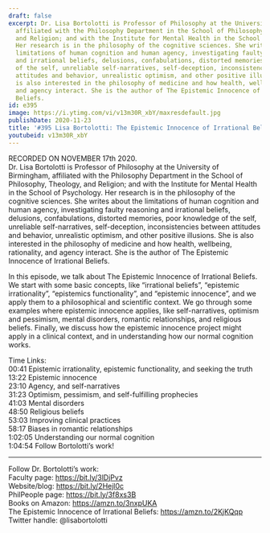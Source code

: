 ```yaml
---
draft: false
excerpt: Dr. Lisa Bortolotti is Professor of Philosophy at the University of Birmingham,
  affiliated with the Philosophy Department in the School of Philosophy, Theology,
  and Religion; and with the Institute for Mental Health in the School of Psychology.
  Her research is in the philosophy of the cognitive sciences. She writes about the
  limitations of human cognition and human agency, investigating faulty reasoning
  and irrational beliefs, delusions, confabulations, distorted memories, poor knowledge
  of the self, unreliable self-narratives, self-deception, inconsistencies between
  attitudes and behavior, unrealistic optimism, and other positive illusions. She
  is also interested in the philosophy of medicine and how health, wellbeing, rationality,
  and agency interact. She is the author of The Epistemic Innocence of Irrational
  Beliefs.
id: e395
image: https://i.ytimg.com/vi/v13m30R_xbY/maxresdefault.jpg
publishDate: 2020-11-23
title: '#395 Lisa Bortolotti: The Epistemic Innocence of Irrational Beliefs'
youtubeid: v13m30R_xbY
---
```

RECORDED ON NOVEMBER 17th 2020.  
Dr. Lisa Bortolotti is Professor of Philosophy at the University of Birmingham, affiliated with the Philosophy Department in the School of Philosophy, Theology, and Religion; and with the Institute for Mental Health in the School of Psychology. Her research is in the philosophy of the cognitive sciences. She writes about the limitations of human cognition and human agency, investigating faulty reasoning and irrational beliefs, delusions, confabulations, distorted memories, poor knowledge of the self, unreliable self-narratives, self-deception, inconsistencies between attitudes and behavior, unrealistic optimism, and other positive illusions. She is also interested in the philosophy of medicine and how health, wellbeing, rationality, and agency interact. She is the author of The Epistemic Innocence of Irrational Beliefs.

In this episode, we talk about The Epistemic Innocence of Irrational Beliefs. We start with some basic concepts, like “irrational beliefs”, “epistemic irrationality”, “epistemics functionality”, and “epistemic innocence”, and we apply them to a philosophical and scientific context. We go through some examples where epistemic innocence applies, like self-narratives, optimism and pessimism, mental disorders, romantic relationships, and religious beliefs. Finally, we discuss how the epistemic innocence project might apply in a clinical context, and in understanding how our normal cognition works.

Time Links:  
00:41  Epistemic irrationality, epistemic functionality, and seeking the truth  
13:22  Epistemic innocence  
23:10  Agency, and self-narratives  
31:23  Optimism, pessimism, and self-fulfilling prophecies  
41:03  Mental disorders  
48:50  Religious beliefs  
53:03  Improving clinical practices  
58:17  Biases in romantic relationships  
1:02:05  Understanding our normal cognition  
1:04:54  Follow Bortolotti’s work!

---

Follow Dr. Bortolotti’s work:  
Faculty page: https://bit.ly/3lDjPvz  
Website/blog: https://bit.ly/2Hejl0c  
PhilPeople page: https://bit.ly/3f8xs3B  
Books on Amazon: https://amzn.to/3nxpUKA  
The Epistemic Innocence of Irrational Beliefs: https://amzn.to/2KjKQqp  
Twitter handle: @lisabortolotti
